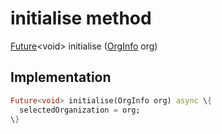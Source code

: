 


# initialise method








[Future](https://api.flutter.dev/flutter/dart-async/Future-class.html)&lt;void> initialise
([OrgInfo](../../models_organization_org_info/OrgInfo-class.md) org)








## Implementation

```dart
Future<void> initialise(OrgInfo org) async \{
  selectedOrganization = org;
\}
```







